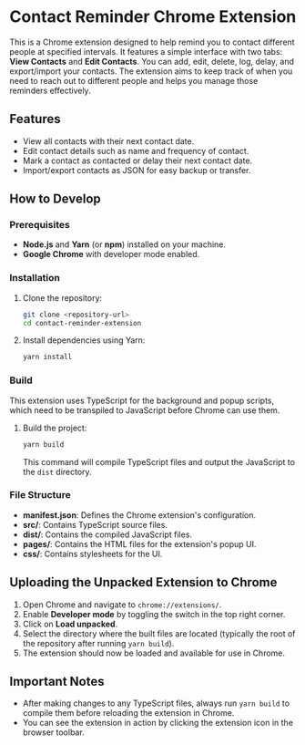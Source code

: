 # Contact Reminder Chrome Extension

This is a Chrome extension designed to help remind you to contact different people at specified intervals. It features a simple interface with two tabs: **View Contacts** and **Edit Contacts**. You can add, edit, delete, log, delay, and export/import your contacts. The extension aims to keep track of when you need to reach out to different people and helps you manage those reminders effectively.

## Features

- View all contacts with their next contact date.
- Edit contact details such as name and frequency of contact.
- Mark a contact as contacted or delay their next contact date.
- Import/export contacts as JSON for easy backup or transfer.

## How to Develop

### Prerequisites

- **Node.js** and **Yarn** (or **npm**) installed on your machine.
- **Google Chrome** with developer mode enabled.

### Installation

1. Clone the repository:

   ```bash
   git clone <repository-url>
   cd contact-reminder-extension
   ```

2. Install dependencies using Yarn:
   ```bash
   yarn install
   ```

### Build

This extension uses TypeScript for the background and popup scripts, which need to be transpiled to JavaScript before Chrome can use them.

1. Build the project:
   ```bash
   yarn build
   ```
   This command will compile TypeScript files and output the JavaScript to the `dist` directory.

### File Structure

- **manifest.json**: Defines the Chrome extension's configuration.
- **src/**: Contains TypeScript source files.
- **dist/**: Contains the compiled JavaScript files.
- **pages/**: Contains the HTML files for the extension's popup UI.
- **css/**: Contains stylesheets for the UI.

## Uploading the Unpacked Extension to Chrome

1. Open Chrome and navigate to `chrome://extensions/`.
2. Enable **Developer mode** by toggling the switch in the top right corner.
3. Click on **Load unpacked**.
4. Select the directory where the built files are located (typically the root of the repository after running `yarn build`).
5. The extension should now be loaded and available for use in Chrome.

## Important Notes

- After making changes to any TypeScript files, always run `yarn build` to compile them before reloading the extension in Chrome.
- You can see the extension in action by clicking the extension icon in the browser toolbar.
